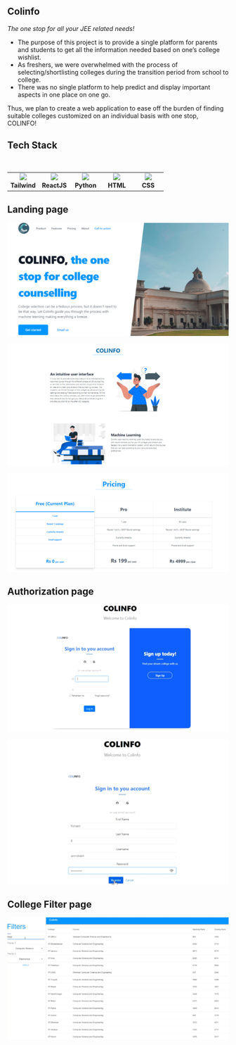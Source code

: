 ## Colinfo
_The one stop for all your JEE related needs!_
- The purpose of this project is to provide a single platform for parents and students to get all the information needed based on one’s college wishlist. 
- As freshers, we were overwhelmed with the process of selecting/shortlisting colleges during the transition period from school to college.
- There was no single platform to help predict and display important aspects in one place on one go.


Thus, we plan to create a web application to ease off the burden of finding suitable colleges customized on an individual basis with one stop, COLINFO!

## Tech Stack 

<br>
<table>
<tbody>
 <tr>
<td align="center" width="20%">
<img height=60px src="https://upload.wikimedia.org/wikipedia/commons/thumb/d/d5/Tailwind_CSS_Logo.svg/2048px-Tailwind_CSS_Logo.svg.png"> <br>
<span><b><center>Tailwind</center></b></span>
</td>

<td align="center" width="20%">
<img height=60px src="https://www.freecodecamp.org/news/content/images/2021/06/Ekran-Resmi-2019-11-18-18.08.13.png"> <br>
<span><b><center>ReactJS</center></b></span>
</td>

<td align="center" width="20%">
<img height=60px src="https://freepngimg.com/thumb/python_logo/5-2-python-logo-png-image.png"> <br>
<span><b><center>Python</center></b></span>
  
  
<td align="center" width="20%">
<img height=60px src="https://upload.wikimedia.org/wikipedia/commons/thumb/6/61/HTML5_logo_and_wordmark.svg/512px-HTML5_logo_and_wordmark.svg.png"> <br>
<span><b><center>HTML</center></b></span>
  
  
<td align="center" width="20%">
<img height=60px src="https://image.pngaaa.com/311/3920311-middle.png"> <br>
<span><b><center>CSS</center></b></span>
</td>
</tr>



</tbody>
</table>

## Landing page
![](https://github.com/rbSparky/umit-frontend/blob/main/land1.png)

![](https://github.com/rbSparky/umit-frontend/blob/main/land2.png)

![](https://github.com/rbSparky/umit-frontend/blob/main/land3.png)


## Authorization page

![](https://github.com/rbSparky/umit-frontend/blob/main/auth1.png)

![](https://github.com/rbSparky/umit-frontend/blob/main/auth2.png)

## College Filter page

![](https://github.com/rbSparky/umit-frontend/blob/main/filter1.png)
